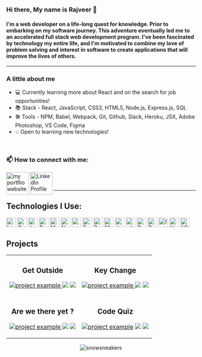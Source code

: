 ### Hi there, My name is Rajveer 👋


#### I'm a web developer on a life-long quest for knowledge. Prior to embarking on my software journey. This adventure eventually led me to an accelerated full stack web development program. I've been fascinated by technology my entire life, and I'm motivated to combine my love of problem solving and interest in software to create applications that will improve the lives of others.
---

###  A little about me
- 💻 Currently learning more about React and on the search for job opportunities!
- 📚 Stack - React, JavaScript, CSS3, HTML5, Node.js, Express.js, SQL
- 🛠️ Tools - NPM, Babel, Webpack, Git, Github, Slack, Heroku, JSX, Adobe Photoshop, VS Code, Figma
- 💡 Open to learning new technologies!

<br />


### 📫 How to connect with me:

[<img align="left" alt="my portflio website" width="60rem" src="https://cdn.jsdelivr.net/gh/devicons/devicon/icons/composer/composer-original.svg" />](https://rajveers.netlify.com)
[<img align="left" alt="LinkedIn Profile" width="60rem" src="https://cdn.jsdelivr.net/gh/devicons/devicon/icons/linkedin/linkedin-original.svg" />](https://www.linkedin.com/in/rajveer-singh-95a841a3/)



<br />
<br />

___

## Technologies I Use: 
<p>
<img alt="html5" src="https://img.shields.io/badge/HTML5-E34F26?style=for-the-badge&logo=html5&logoColor=white" height="25px"/>
<img alt="Css3" src="https://img.shields.io/badge/CSS3-1572B6?style=for-the-badge&logo=css3&logoColor=white" height="25px"/>
<img alt="Javascript" src="https://img.shields.io/badge/JavaScript-323330?style=for-the-badge&logo=javascript&logoColor=F7DF1E"  height="25px"/>
<img alt="React" src="https://img.shields.io/badge/React-20232A?style=for-the-badge&logo=react&logoColor=61DAFB" height="25px"/>
<img alt="MongoDB" src="https://img.shields.io/badge/-MongoDB-13aa52?style=flat-square&logo=mongodb&logoColor=white"  height="25px"/>
<img alt="Nodejs" src="https://img.shields.io/badge/-Nodejs-43853d?style=flat-square&logo=Node.js&logoColor=white"  height="25px"/>
<img alt="npm" src="https://img.shields.io/badge/NPM-%23000000.svg?style=for-the-badge&logo=npm&logoColor=white" height="25px"/>
 <img alt="Express" src="https://img.shields.io/badge/express.js-%23404d59.svg?style=for-the-badge&logo=express&logoColor=%2361DAFB" height="25px"/>
<img alt="Bootstrap" src="https://img.shields.io/badge/Bootstrap-563D7C?style=for-the-badge&logo=bootstrap&logoColor=white" height="25px"/>
<img alt="Markdown" src="https://img.shields.io/badge/Markdown-000000?style=for-the-badge&logo=markdown&logoColor=white"  height="25px"/>
<img alt="Jquery" src="https://img.shields.io/badge/jquery-%230769AD.svg?style=for-the-badge&logo=jquery&logoColor=white" height="25px"/>
<img alt="git" src="https://img.shields.io/badge/-Git-F05032?style=flat-square&logo=git&logoColor=white" height="25px"/>
<img alt="Brave browser" src="https://img.shields.io/badge/-Brave_Browser-FB542B?style=flat-square&logo=brave&logoColor=white" height="25px"/>
<img alt="Prettier" src="https://img.shields.io/badge/-Prettier-F7B93E?style=flat-square&logo=prettier&logoColor=white" height="25px"/>
<img alt="Insomnia" src="https://img.shields.io/badge/Insomnia-black?style=for-the-badge&logo=insomnia&logoColor=white" height="25px" />
<img alt="Heroku" src="https://img.shields.io/badge/-Heroku-430098?style=flat-square&logo=heroku&logoColor=white" height="25px"/>
<img alt="VS code" src="https://img.shields.io/badge/Visual%20Studio%20Code-0078d7.svg?style=for-the-badge&logo=visual-studio-code&logoColor=white" height="25px"> 
</p>


<h2 align="left" color="white">Projects</h2>

<div align="center">
<table>
      <tr>
        <td width="50%">
          <h3 align="center">Get Outside</h3>
          <p align="center">
             <a href="arcane-stream-21674.herokuapp.com/" target="_blank" ref="noreferrer"> <img src="https://github.com/rajveer-s/assets/blob/main/Go.gif?raw=true" alt="project example"/> </a>
		<a href="https://github.com/rajveer-s/get-outside" target="_blank ref="noreferrer"><img src="https://img.shields.io/badge/Code-lightgrey?style=for-the-badge&logo=github"></a>
		<a href="https://arcane-stream-21674.herokuapp.com/" target="_blank" ref="noreferrer"><img src="https://img.shields.io/badge/Live-grey?style=for-the-badge"></a>
          </p>
        </td>
	<td width="50%">
          <h3 align="center">Key Change</h3>
          <p align="center">
            <a href="https://glacial-gorge-09803.herokuapp.com/" target="_blank" ref="noreferrer"> <img src="https://github.com/rajveer-s/assets/blob/main/KC.gif?raw=true" alt="project example"/> </a>
		<a href="https://github.com/rajveer-s/Key-Change" target="_blank" ref="noreferrer"><img src="https://img.shields.io/badge/Code-lightgrey?style=for-the-badge&logo=github"></a>
		<a href="https://glacial-gorge-09803.herokuapp.com/" target="_blank" ref="noreferrer"><img src="https://img.shields.io/badge/Live-grey?style=for-the-badge"></a>
          </p>
        </td>
    </tr>
    <tr>
	<td width="50%">
          <h3 align="center">Are we there yet ?</h3>
          <p align="center">
           <a href="https://xnd0.github.io/Are_We_There_Yet_Adventure_App/" target="_blank" ref="noreferrer"> <img src="https://github.com/rajveer-s/assets/blob/main/APP.gif?raw=true" alt="project example"/> </a>
		  <a href="https://github.com/rajveer-s/Are_We_There_Yet_Adventure_App" target="_blank"><img src="https://img.shields.io/badge/Code-lightgrey?style=for-the-badge&logo=github"></a>
		<a href="https://xnd0.github.io/Are_We_There_Yet_Adventure_App/" target="_blank"><img src="https://img.shields.io/badge/Live-grey?style=for-the-badge"></a>
          </p>
        </td>
	<td width="50%">
          <h3 align="center">Code Quiz</h3>
          <p align="center">
           <a href="https://rajveer-s.github.io/Code-Quiz/index.html" target="_blank" ref="noreferrer"><img src="https://github.com/rajveer-s/assets/blob/main/CQ.gif?raw=true" alt="project example"/></a>
		   <a href="https://github.com/rajveer-s/Code-Quiz" target="_blank"><img src="https://img.shields.io/badge/Code-lightgrey?style=for-the-badge&logo=github"></a>
		<a href="https://rajveer-s.github.io/Code-Quiz/index.html" target="_blank"><img src="https://img.shields.io/badge/Live-grey?style=for-the-badge"></a>
          </p>
        </td>
        </tr>
</table>
</div>


<div>
<div align="center">
	<p><img align="center" src="https://github-readme-streak-stats.herokuapp.com/?user=rajveer-s&theme=dark" alt="snowsneakers" /></p>
</div>
	</p>
</div>
